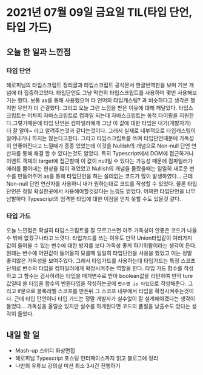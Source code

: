 # 2021년 07월 09일 금요일 TIL(타입 단언, 타입 가드)

## 오늘 한 일과 느낀점

### 타입 단언

헤로피님의 타입스크립트 정리글과 타입스크립트 공식문서 한글번역판을 보며 기본 개념에 더 집중하고있다. 타입단언도 그냥 막연히 타입스크립트를 사용하며 몇번 사용해보기는 했다. 보통 as를 통해 사용했으며 타 언어의 타입캐스팅? 과 비슷하다고 생각은 했지만 무언가 더 간결했다. 그리고 오늘 그런 느낌을 받은 이유에 대해 깨달았다. 타입스크립트는 어차피 자바스크립트로 컴파일 되는데 자바스크립트는 동적 타이핑을 지원한다.그렇기때문에 타입 단언은 컴파일러에게 그냥 이 값에 대한 타입은 내가(개발자가) 더 잘 알아~ 라고 알려주는것과 같다는것이다. 그래서 실제로 내부적으로 타입캐스팅이 일어나거나 하지는 않는다고한다. 그리고 타입스크립트를 쓰며 타입단언때문에 가독성이 안좋아진다고 느낄때가 종종 있었는데 이것을 Nullish의 개념으로 Non-null 단언 연산자를 통해 해결 할 수 있다는것도 알았다. 특히 Typescript에서 DOM에 접근하거나 이벤트 객체의 target에 접근할때 이 값이 null일 수 있다는 가능성 때문에 컴파일러가 에러를 뿜어내는 현상을 많이 겪었었고 Nullish의 개념을 몰랐을때는 일일히 새로운 변수를 만들어주어 as를 통해 타입단언을 하는 쓸데없는 코드가 많이 발생하였다... 근데 Non-null 단언 연산자를 사용하니 내가 원하는대로 코드를 작성할 수 있었다. 물론 타입 단언은 정말 확실한곳에서 사용해야할것같다는 느낌도 받았다. 어쩌면 타입단언을 너무 남발하다 Typescript의 엄격한 타입에 대한 이점을 얻지 못할 수도 있을것 같다.

### 타입 가드

오늘 느낀점은 확실히 타입스크립트를 잘 모르고쓰면 아주 가독성이 안좋은 코드가 나올 수 밖에 없겠구나라고 느꼇다. 타입가드를 쓰는 이유도 만약 Union타입같이 여러가지 값이 들어올 수 있는 변수에 대한 방지를 보다 가독성 좋게 하기위함이라는 생각이 든다. 원래는 변수에 어떤값이 들어올지 모를때 일일히 타입단언을 사용을 했었고 이는 정말 좋지않은 가독성을 보여주었다. 그래서 타입가드를 사용하는데 타입가드는 특정 스코프 단위로 변수의 타입을 컴파일러에게 확정시켜주는 역할을 한다. 타입 가드 함수를 작성하고 그 함수는 검사하려는 타입을 매개변수로 받아 boolean값을 리턴하여 만약 ture값일때 쓸 타입을 함수의 반환타입을 작성하는곳에 `변수명 is 타입`으로 작성해준다. 그리고 if문으로 블록레벨 스코프를 만든뒤 그 스코프 내부에서 타입을 확정시켜주는것이다. 근데 타입 단언이나 타입 가드는 정말 개발자가 실수없이 잘 설계해야겠다는 생각이 들었다... 가독성을 올릴순 있지만 실수를 하게된다면 코드의 품질을 낮출수도 있다는 생각이 들었다.

## 내일 할 일

- Mash-up 스터디 화상면접
- 헤로피님 Typescript 포스팅 인터페이스까지 읽고 블로그에 정리
- 나만의 유튜브 강의실 미션 최소 3시간 진행하기
